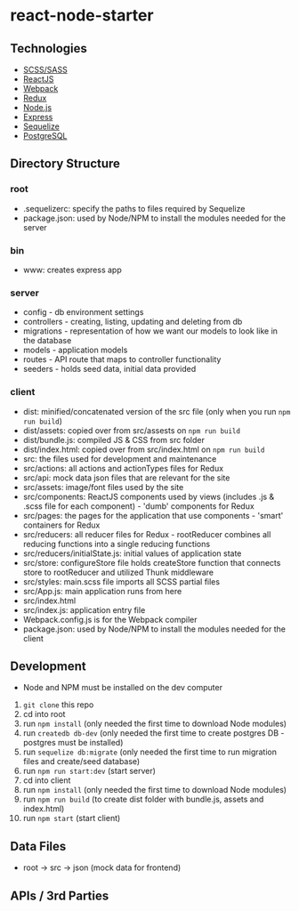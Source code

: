 # react-node-starter

## Technologies
- [SCSS/SASS](http://sass-lang.com/)
- [ReactJS](https://reactjs.org/)
- [Webpack](https://webpack.js.org/)
- [Redux](https://redux.js.org/docs/basics/UsageWithReact.html)
- [Node.js](https://nodejs.org/en/)
- [Express](https://expressjs.com/)
- [Sequelize](http://docs.sequelizejs.com/)
- [PostgreSQL](https://www.postgresql.org/)

## Directory Structure
### root
- .sequelizerc: specify the paths to files required by Sequelize
- package.json: used by Node/NPM to install the modules needed for the server
### bin 
- www: creates express app
### server
- config - db environment settings
- controllers -  creating, listing, updating and deleting from db
- migrations - representation of how we want our models to look like in the database
- models - application models
- routes - API route that maps to controller functionality
- seeders - holds seed data, initial data provided
### client
- dist: minified/concatenated version of the src file (only when you run `npm run build`)
- dist/assets: copied over from src/assests on `npm run build`
- dist/bundle.js: compiled JS & CSS from src folder
- dist/index.html: copied over from src/index.html on `npm run build`
- src: the files used for development and maintenance
- src/actions: all actions and actionTypes files for Redux
- src/api: mock data json files that are relevant for the site
- src/assets: image/font files used by the site
- src/components: ReactJS components used by views (includes .js & .scss file for each component) - 'dumb' components for Redux
- src/pages: the pages for the application that use components - 'smart' containers for Redux
- src/reducers: all reducer files for Redux - rootReducer combines all reducing functions into a single reducing functions
- src/reducers/initialState.js: initial values of application state
- src/store: configureStore file holds createStore function that connects store to rootReducer and utilized Thunk middleware
- src/styles: main.scss file imports all SCSS partial files
- src/App.js: main application runs from here
- src/index.html
- src/index.js: application entry file
- Webpack.config.js is for the Webpack compiler
- package.json: used by Node/NPM to install the modules needed for the client

## Development
- Node and NPM must be installed on the dev computer

1. `git clone` this repo
2. cd into root
3. run `npm install` (only needed the first time to download Node modules)
4. run `createdb db-dev` (only needed the first time to create postgres DB - postgres must be installed)
5. run `sequelize db:migrate` (only needed the first time to run migration files and create/seed database)
4. run `npm run start:dev` (start server)
4. cd into client
5. run `npm install` (only needed the first time to download Node modules)
6. run `npm run build` (to create dist folder with bundle.js, assets and index.html)
7. run `npm start` (start client)

## Data Files
- root -> src -> json (mock data for frontend)

## APIs / 3rd Parties